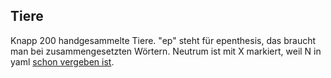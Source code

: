## Tiere
Knapp 200 handgesammelte Tiere. "ep" steht für epenthesis, das braucht man bei zusammengesetzten Wörtern. Neutrum ist mit X markiert, weil N in yaml [schon vergeben ist](http://yaml.org/type/bool.html).